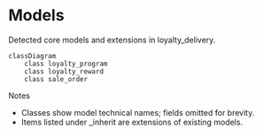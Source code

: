 # Models

Detected core models and extensions in loyalty_delivery.

```mermaid
classDiagram
    class loyalty_program
    class loyalty_reward
    class sale_order
```

Notes
- Classes show model technical names; fields omitted for brevity.
- Items listed under _inherit are extensions of existing models.
